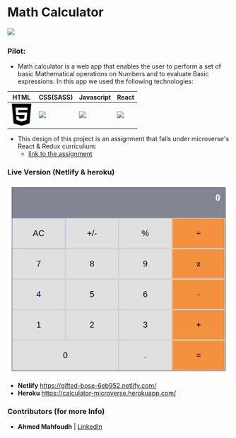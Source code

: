 # Math Calculator

<img src="https://img.icons8.com/color/96/000000/math.png" />

### Pilot:
- Math calculator is a web app that enables the user to perform a set of basic Mathematical operations on Numbers and to evaluate Basic expressions. In this app we used the following technologies:

HTML | CSS(SASS) | Javascript | React
------------ | ------------- | ----------- | -----------
<img src="public/html.png" width="50" /> | <img src="https://img.icons8.com/windows/64/000000/sass.png"> | <img src="https://img.icons8.com/color/48/000000/javascript.png"> | <img src="https://img.icons8.com/officel/40/000000/react.png">


* This design of this project is an assignment that falls under microverse's React & Redux curriculium:
  - [link to the assignment](https://microverse.pathwright.com/library/fast-track-curriculum/69047/path/step/44896082/)

### Live Version (Netlify & heroku)

![image](public/UI.png)

- **Netlify** https://gifted-bose-6eb952.netlify.com/
- **Heroku** https://calculator-microverse.herokuapp.com/

### Contributors (for more Info)

- **__Ahmed Mahfoudh__** | [LinkedIn](https://www.linkedin.com/in/ahmed-mahfoudh-6414b6121/)


